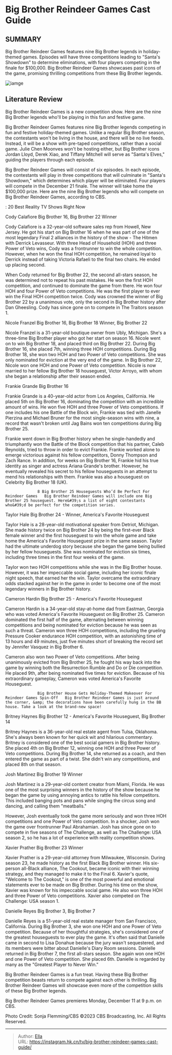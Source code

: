 # Big Brother Reindeer Games Cast Guide


## SUMMARY 



  Big Brother Reindeer Games features nine Big Brother legends in holiday-themed games.   Episodes will have three competitions leading to &#34;Santa&#39;s Showdown&#34; to determine eliminations, with four players competing in the finale for $100,000.   Big Brother Reindeer Games showcases past icons of the game, promising thrilling competitions from these Big Brother legends.  

![iamge](https://static1.srcdn.com/wordpress/wp-content/uploads/2023/12/big-brother-reindeer-games-cast-guide.jpg)

## Literature Review
Big Brother Reindeer Games is a new competition show. Here are the nine Big Brother legends who&#39;ll be playing in this fun and festive game.




Big Brother Reindeer Games features nine Big Brother legends competing in fun and festive holiday-themed games. Unlike a regular Big Brother season, the contestants won&#39;t be living in the house, and there will be no live feeds. Instead, it will be a show with pre-taped competitions, rather than a social game. Julie Chen Moonves won&#39;t be hosting either, but Big Brother icons Jordan Lloyd, Derek Xiao, and Tiffany Mitchell will serve as &#34;Santa&#39;s Elves,&#34; guiding the players through each episode.




Big Brother Reindeer Games will consist of six episodes. In each episode, the contestants will play in three competitions that will culminate in &#34;Santa&#39;s Showdown,&#34; which determines which player will be eliminated. Four players will compete in the December 21 finale. The winner will take home the $100,000 prize. Here are the nine Big Brother legends who will compete on Big Brother Reindeer Games, according to CBS.

 : 20 Best Reality TV Shows Right Now


 Cody Calafiore 
Big Brother 16, Big Brother 22 Winner
          

Cody Calafiore is a 32-year-old software sales rep from Howell, New Jersey. He got his start on Big Brother 16 when he was part of one of the most legendary Final 2 alliances in the history of the show - The Hitmen with Derrick Levasseur. With three Head of Household (HOH) and three Power of Veto wins, Cody was a frontrunner to win the whole competition. However, when he won the final HOH competition, he remained loyal to Derrick instead of taking Victoria Rafaeli to the final two chairs. He ended up placing second.




When Cody returned for Big Brother 22, the second all-stars season, he was determined not to repeat his past mistakes. He won the first HOH competition, and continued to dominate the game from there. He won four HOH and four Power of Veto competitions. He was the first player to ever win the Final HOH competition twice. Cody was crowned the winner of Big Brother 22 by a unanimous vote, only the second in Big Brother history after Dan Gheesling. Cody has since gone on to compete in The Traitors season 1.



 Nicole Franzel 
Big Brother 16, Big Brother 18 Winner, Big Brother 22
          

Nicole Franzel is a 31-year-old boutique owner from Ubly, Michigan. She&#39;s a three-time Big Brother player who got her start on season 16. Nicole went on to win Big Brother 18, and placed third on Big Brother 22. During Big Brother 16, she placed 7th, winning three HOH competitions. During Big Brother 18, she won two HOH and two Power of Veto competitions. She was only nominated for eviction at the very end of the game. In Big Brother 22, Nicole won one HOH and one Power of Veto competition. Nicole is now married to her fellow Big Brother 18 houseguest, Victor Arroyo, with whom she began a relationship after their season ended.






 Frankie Grande 
Big Brother 16
          

Frankie Grande is a 40-year-old actor from Los Angeles, California. He placed 5th on Big Brother 16, dominating the competition with an incredible amount of wins. He won five HOH and three Power of Veto competitions. If one includes his one Battle of the Block win, Frankie was tied with Janelle Pierzina and Michael Bruner for the most single-season wins with nine, a record that wasn&#39;t broken until Jag Bains won ten competitions during Big Brother 25.

Frankie went down in Big Brother history when he single-handedly and triumphantly won the Battle of the Block competition that his partner, Caleb Reynolds, tried to throw in order to evict Frankie. Frankie worked alone to emerge victorious against his fellow competitors, Donny Thompson and Zach Rance. In addition, for weeks on Big Brother 16, Frankie hid his true identity as singer and actress Ariana Grande&#39;s brother. However, he eventually revealed his secret to his fellow houseguests in an attempt to mend his relationships with them. Frankie was also a houseguest on Celebrity Big Brother 18 (UK).




                  8 Big Brother 25 Houseguests Who’d Be Perfect For Reindeer Games   Big Brother Reindeer Games will include one Big Brother 25 houseguest. Here&#39;s a list of eight contestants who&#39;d be perfect for the competition series.    



 Taylor Hale 
Big Brother 24 - Winner, America&#39;s Favorite Houseguest
         

Taylor Hale is a 28-year-old motivational speaker from Detriot, Michigan. She made history twice on Big Brother 24 by being the first-ever Black female winner and the first houseguest to win the whole game and take home the America&#39;s Favorite Houseguest prize in the same season. Taylor had the ultimate underdog story because she began the game being bullied by her fellow houseguests. She was nominated for eviction six times, including three times in the first four weeks of the game.

Taylor won two HOH competitions while she was in the Big Brother house. However, it was her impeccable social game, including her iconic finale night speech, that earned her the win. Taylor overcame the extraordinary odds stacked against her in the game in order to become one of the most legendary winners in Big Brother history.






 Cameron Hardin 
Big Brother 25 - America&#39;s Favorite Houseguest
         

Cameron Hardin is a 34-year-old stay-at-home dad from Eastman, Georgia who was voted America&#39;s Favorite Houseguest on Big Brother 25. Cameron dominated the first half of the game, alternating between winning competitions and being nominated for eviction because he was seen as such a threat. Cameron won three HOH competitions, including the grueling Pressure Cooker endurance HOH competition, with an astonishing time of 13 hours and 49 minutes, just five minutes short of breaking the record set by Jennifer Vasquez in Big Brother 6.

Cameron also won two Power of Veto competitions. After being unanimously evicted from Big Brother 25, he fought his way back into the game by winning both the Resurrection Rumble and Do or Die competition. He placed 9th, after being nominated five times for eviction. Because of his extraordinary gameplay, Cameron was voted America&#39;s Favorite Houseguest.




                  Big Brother House Gets Holiday-Themed Makeover For Reindeer Games Spin-Off   Big Brother Reindeer Games is just around the corner, &amp; the decorations have been carefully hung in the BB house. Take a look at the brand-new space!    



 Britney Haynes 
Big Brother 12 - America&#39;s Favorite Houseguest, Big Brother 14
          

Britney Haynes is a 36-year-old real estate agent from Tulsa, Oklahoma. She&#39;s always been known for her quick wit and hilarious commentary. Britney is considered one of the best social gamers in Big Brother history. She placed 4th on Big Brother 12, winning one HOH and three Power of Veto competitions. During Big Brother 14, she returned as a coach, and then entered the game as part of a twist. She didn&#39;t win any competitions, and placed 8th on that season.



 Josh Martinez 
Big Brother 19 Winner
          




Josh Martinez is a 29-year-old content creator from Miami, Florida. He was one of the most surprising winners in the history of the show because he began the game by using annoying antics to rattle his fellow competitors. This included banging pots and pans while singing the circus song and dancing, and calling them &#34;meatballs.&#34;

However, Josh eventually took the game more seriously and won three HOH competitions and one Power of Veto competition. In a shocker, Josh won the game over frontrunner Paul Abrahamian. Josh has since gone on to compete in five seasons of The Challenge, as well as The Challenge: USA season 2, so he has a lot of experience with reality competition shows.



 Xavier Prather 
Big Brother 23 Winner
          

Xavier Prather is a 29-year-old attorney from Milwaukee, Wisconsin. During season 23, he made history as the first Black Big Brother winner. His six-person all-Black alliance, The Cookout, became iconic with their winning strategy, and they managed to make it to the Final 6. Xavier&#39;s quote, &#34;Welcome to The Cookout,&#34; is one of the most powerful and emotional statements ever to be made on Big Brother. During his time on the show, Xavier was known for his impeccable social game. He also won three HOH and three Power of Veto competitions. Xavier also competed on The Challenge: USA season 1.






 Danielle Reyes 
Big Brother 3, Big Brother 7
          

Danielle Reyes is a 51-year-old real estate manager from San Francisco, California. During Big Brother 3, she won one HOH and one Power of Veto competition. Because of her thoughtful strategies, she&#39;s considered one of the greatest houseguests to ever play the game. It&#39;s often said that Danielle came in second to Lisa Donahue because the jury wasn&#39;t sequestered, and its members were bitter about Danielle&#39;s Diary Room sessions. Danielle returned in Big Brother 7, the first all-stars season. She again won one HOH and one Power of Veto competition. She placed 6th. Danielle is regarded by many as the &#34;Greatest Player to Never Win.&#34;

Big Brother Reindeer Games is a fun treat. Having these Big Brother competition beasts return to compete against each other is thrilling. Big Brother Reindeer Games will showcase even more of the competition skills of these Big Brother legends.




Big Brother Reindeer Games premieres Monday, December 11 at 9 p.m. on CBS.

Photo Credit: Sonja Flemming/CBS ©2023 CBS Broadcasting, Inc. All Rights Reserved.



---

> Author: [Ella](https://instagram.hk.cn/)  
> URL: https://instagram.hk.cn/tv/big-brother-reindeer-games-cast-guide/  

